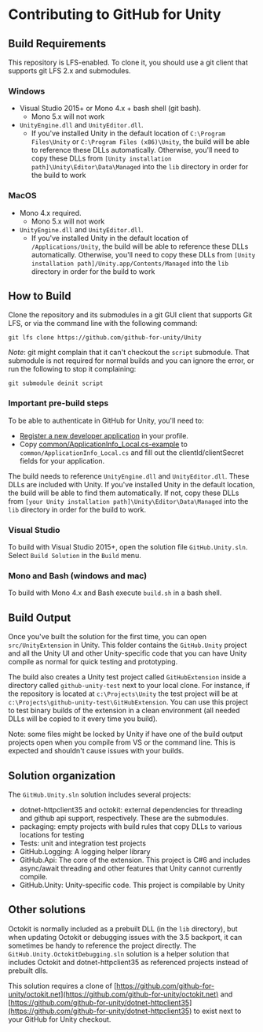 # Contributing to GitHub for Unity

## Build Requirements

This repository is LFS-enabled. To clone it, you should use a git client that supports git LFS 2.x and submodules.

### Windows

- Visual Studio 2015+ or Mono 4.x + bash shell (git bash).
  - Mono 5.x will not work
- `UnityEngine.dll` and `UnityEditor.dll`.
  - If you've installed Unity in the default location of `C:\Program Files\Unity` or `C:\Program Files (x86)\Unity`, the build will be able to reference these DLLs automatically. Otherwise, you'll need to copy these DLLs from `[Unity installation path]\Unity\Editor\Data\Managed` into the `lib` directory in order for the build to work

### MacOS

- Mono 4.x required.
  - Mono 5.x will not work
- `UnityEngine.dll` and `UnityEditor.dll`.
  - If you've installed Unity in the default location of `/Applications/Unity`, the build will be able to reference these DLLs automatically. Otherwise, you'll need to copy these DLLs from `[Unity installation path]/Unity.app/Contents/Managed` into the `lib` directory in order for the build to work

## How to Build

Clone the repository and its submodules in a git GUI client that supports Git LFS, or via the command line with the following command:

```
git lfs clone https://github.com/github-for-unity/Unity
```

*Note*: git might complain that it can't checkout the `script` submodule. That submodule is not required for normal builds and you can ignore the error,
or run the following to stop it complaining:

```
git submodule deinit script
```

### Important pre-build steps

To be able to authenticate in GitHub for Unity, you'll need to:

- [Register a new developer application](https://github.com/settings/developers) in your profile.
- Copy [common/ApplicationInfo_Local.cs-example](../../common/ApplicationInfo_Local.cs-example) to `common/ApplicationInfo_Local.cs` and fill out the clientId/clientSecret fields for your application.

The build needs to reference `UnityEngine.dll` and `UnityEditor.dll`. These DLLs are included with Unity. If you've installed Unity in the default location, the build will be able to find them automatically. If not, copy these DLLs from `[your Unity installation path]\Unity\Editor\Data\Managed` into the `lib` directory in order for the build to work.

### Visual Studio

To build with Visual Studio 2015+, open the solution file `GitHub.Unity.sln`. Select `Build Solution` in the `Build` menu.

### Mono and Bash (windows and mac)

To build with Mono 4.x and Bash execute `build.sh` in a bash shell.

## Build Output

Once you've built the solution for the first time, you can open `src/UnityExtension` in Unity. This folder contains the `GitHub.Unity` project and all the Unity UI and other Unity-specific code that you can have Unity compile as normal for quick testing and prototyping.

The build also creates a Unity test project called `GitHubExtension` inside a directory called `github-unity-test` next to your local clone. For instance, if the repository is located at `c:\Projects\Unity` the test project will be at `c:\Projects\github-unity-test\GitHubExtension`. You can use this project to test binary builds of the extension in a clean environment (all needed DLLs will be copied to it every time you build).

Note: some files might be locked by Unity if have one of the build output projects open when you compile from VS or the command line. This is expected and shouldn't cause issues with your builds. 

## Solution organization

The `GitHub.Unity.sln` solution includes several projects:

- dotnet-httpclient35 and octokit: external dependencies for threading and github api support, respectively. These are the submodules.
- packaging: empty projects with build rules that copy DLLs to various locations for testing
- Tests: unit and integration test projects
- GitHub.Logging: A logging helper library
- GitHub.Api: The core of the extension. This project is C#6 and includes async/await threading and other features that Unity cannot currently compile.
- GitHub.Unity: Unity-specific code. This project is compilable by Unity

## Other solutions

Octokit is normally included as a prebuilt DLL (in the `lib` directory), but when updating Octokit or debugging issues with the 3.5 backport, it can sometimes be handy to reference the project directly. The `GitHub.Unity.OctokitDebugging.sln` solution is a helper solution that includes Octokit and dotnet-httpclient35 as referenced projects instead of prebuilt dlls.

This solution requires a clone of [https://github.com/github-for-unity/octokit.net](https://github.com/github-for-unity/octokit.net) and [https://github.com/github-for-unity/dotnet-httpclient35](https://github.com/github-for-unity/dotnet-httpclient35) to exist next to your GitHub for Unity checkout.
